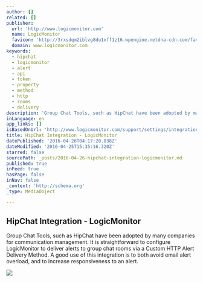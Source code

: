 ```yaml
---
author: []
related: []
publisher:
  url: 'http://www.logicmonitor.com'
  name: LogicMonitor
  favicon: 'http://3rxsdqm2iblvg8du1xff1z16.wpengine.netdna-cdn.com/favicon-32x32.png'
  domain: www.logicmonitor.com
keywords:
  - hipchat
  - logicmonitor
  - alert
  - api
  - token
  - property
  - method
  - http
  - rooms
  - delivery
description: 'Group Chat Tools, such as HipChat have been adopted by many companies for communication management. It is straightforward to configure LogicMonitor to deliver alerts to group chat rooms via a Custom HTTP Alert Delivery Method. A good use of this integration is to both avoid email alert overload, and to increase responsiveness to an alert.'
inLanguage: en
app_links: []
isBasedOnUrl: 'http://www.logicmonitor.com/support/settings/integrations/hipchat-integration/'
title: HipChat Integration - LogicMonitor
datePublished: '2016-04-26T04:17:20.838Z'
dateModified: '2016-04-25T15:35:16.320Z'
starred: false
sourcePath: _posts/2016-04-26-hipchat-integration-logicmonitor.md
published: true
inFeed: true
hasPage: false
inNav: false
_context: 'http://schema.org'
_type: MediaObject

---
```

<article style=""><h1>HipChat Integration - LogicMonitor</h1><p>Group Chat Tools, such as HipChat have been adopted by many companies for communication management. It is straightforward to configure LogicMonitor to deliver alerts to group chat rooms via a Custom HTTP Alert Delivery Method. A good use of this integration is to both avoid email alert overload, and to increase responsiveness to an alert.</p><img src="https://s3.amazonaws.com/screensteps_live/images/logicmonitor/482948/5/rendered/ed0d8aca-4ad2-43d2-9408-173a4e61399b_display.png" /></article>